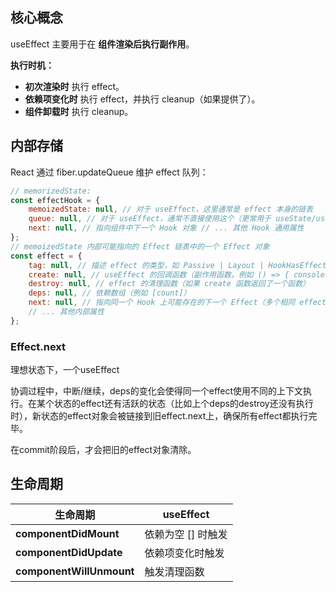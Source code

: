 ## 核心概念
useEffect 主要用于在 **组件渲染后执行副作用**。

**执行时机：**
- **初次渲染时** 执行 effect。
- **依赖项变化时** 执行 effect，并执行 cleanup（如果提供了）。
- **组件卸载时** 执行 cleanup。

## 内部存储
React 通过 fiber.updateQueue 维护 effect 队列：
```jsx
// memorizedState:
const effectHook = { 
	memoizedState: null, // 对于 useEffect，这里通常是 effect 本身的链表 
	queue: null, // 对于 useEffect，通常不直接使用这个（更常用于 useState/useReducer） 
	next: null, // 指向组件中下一个 Hook 对象 // ... 其他 Hook 通用属性 
}; 
// memoizedState 内部可能指向的 Effect 链表中的一个 Effect 对象
const effect = { 
	tag: null, // 描述 effect 的类型，如 Passive | Layout | HookHasEffect 
	create: null, // useEffect 的回调函数（副作用函数，例如 () => { console.log(count); }） 
	destroy: null, // effect 的清理函数（如果 create 函数返回了一个函数） 
	deps: null, // 依赖数组（例如 [count]） 
	next: null, // 指向同一个 Hook 上可能存在的下一个 Effect（多个相同 effect 钩子时） 
	// ... 其他内部属性 
};
```

### Effect.next
理想状态下，一个useEffect

协调过程中，中断/继续，deps的变化会使得同一个effect使用不同的上下文执行。在某个状态的effect还有活跃的状态（比如上个deps的destroy还没有执行时），新状态的effect对象会被链接到旧effect.next上，确保所有effect都执行完毕。

在commit阶段后，才会把旧的effect对象清除。

## 生命周期
| **生命周期**                 | useEffect   |
| ------------------------ | ----------- |
| **componentDidMount**    | 依赖为空 [] 时触发 |
| **componentDidUpdate**   | 依赖项变化时触发    |
| **componentWillUnmount** | 触发清理函数      |